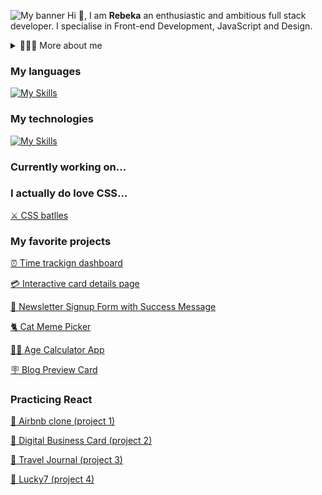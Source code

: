 ![My banner](https://i.imgur.com/LypfLp8.png)
Hi 👋, I am **Rebeka** an enthusiastic and ambitious full stack developer. I specialise in Front-end Development, JavaScript and Design.
<details>
<summary>👱🏻‍♀️ More about me</summary>

- 🌱 I’m currently learning **Web Design, UI & UX Design** 🤓
  
- 👩🏼‍💻 All of my projects will be soon available on my portfolio
</details>

### My languages

[![My Skills](https://skillicons.dev/icons?i=html,css,js&theme=dark)](https://skillicons.dev)

### My technologies

[![My Skills](https://skillicons.dev/icons?i=bootstrap,tailwind,react,express,mongodb,firebase,notion&theme=dark)](https://skillicons.dev)

### Currently working on...


### I actually do love CSS...
[⚔️ CSS batlles](https://github.com/BekiaD/cssbattle/tree/main)

### My favorite projects
[⏰ Time trackign dashboard](https://github.com/BekiaD/3--time-tracking-dashboard)

[💳 Interactive card details page](https://github.com/BekiaD/9-interactive-card-detail-form)

[📨 Newsletter Signup Form with Success Message](https://github.com/BekiaD/7-newsletter-signup-form-with-success-message)

[🐈 Cat Meme Picker](https://github.com/BekiaD/Meme-picker)

[👵🏻 Age Calculator App](https://github.com/BekiaD/4-age-calculator-app)

[🪧 Blog Preview Card](https://github.com/BekiaD/5-blog-previev-card)

### Practicing React
[🏡 Airbnb clone (project 1)](https://github.com/BekiaD/Airbnb-Clone-React)

[🪪 Digital Business Card (project 2)](https://github.com/BekiaD/SP-Digital-business-Card)

[🌴 Travel Journal (project 3)](https://github.com/BekiaD/SP-React-Travel-Journal)

[🎰 Lucky7 (project 4)](https://github.com/BekiaD/Lucy7-Game-REACT)



